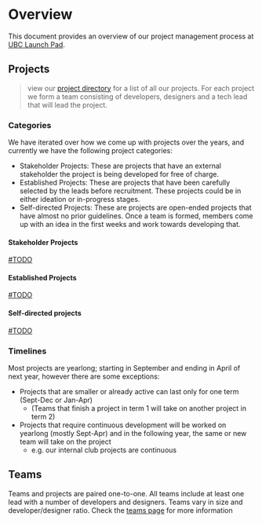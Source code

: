 # Overview

This document provides an overview of our project management process at [UBC Launch Pad](https://ubclaunchpad.com).

## Projects

> view our [project directory](./directory) for a list of all our projects.
> For each project we form a team consisting of developers, designers and a tech lead that will lead the project.

### Categories

We have iterated over how we come up with projects over the years, and currently we have the following project categories:

- Stakeholder Projects: These are projects that have an external stakeholder the project is being developed for free of charge.
- Established Projects: These are projects that have been carefully selected by the leads before recruitment. These projects could be in either ideation or in-progress stages.
- Self-directed Projects: These are projects are open-ended projects that have almost no prior guidelines. Once a team is formed, members come up with an idea in the first weeks and work towards developing that.

#### Stakeholder Projects

[#TODO](https://github.com/ubclaunchpad/docs/issues/249)

#### Established Projects

[#TODO](https://github.com/ubclaunchpad/docs/issues/250)

#### Self-directed projects

[#TODO](https://github.com/ubclaunchpad/docs/issues/251)

### Timelines

Most projects are yearlong; starting in September and ending in April of next year, however there are some exceptions:

- Projects that are smaller or already active can last only for one term (Sept-Dec or Jan-Apr)
  - (Teams that finish a project in term 1 will take on another project in term 2)
- Projects that require continuous development will be worked on yearlong (mostly Sept-Apr) and in the following year, the same or new team will take on the project
  - e.g. our internal club projects are continuous

## Teams

Teams and projects are paired one-to-one. All teams include at least one lead with a number of developers and designers. Teams vary in size and developer/designer ratio. Check the [teams page](./teams) for more information
